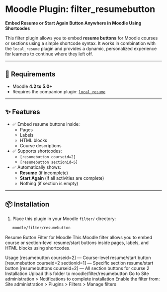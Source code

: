 # Moodle Plugin: filter_resumebutton

**Embed Resume or Start Again Button Anywhere in Moodle Using Shortcodes**

This filter plugin allows you to embed **resume buttons** for Moodle courses or sections using a simple shortcode syntax. It works in combination with the `local_resume` plugin and provides a dynamic, personalized experience for learners to continue where they left off.

---

## 🧩 Requirements

- Moodle **4.2 to 5.0+**
- Requires the companion plugin: [`local_resume`](https://github.com/rudykarston/local_resume)

---

## ✨ Features

- ✅ Embed resume buttons inside:
  - Pages
  - Labels
  - HTML blocks
  - Course descriptions
- ✅ Supports shortcodes:
  - `[resumebutton courseid=2]`
  - `[resumebutton sectionid=5]`
- ✅ Automatically shows:
  - **Resume** (if incomplete)
  - **Start Again** (if all activities are complete)
  - Nothing (if section is empty)

---

## 📦 Installation

1. Place this plugin in your Moodle `filter/` directory:
   ```bash
   moodle/filter/resumebutton

Resume Button Filter for Moodle
This Moodle filter allows you to embed course or section-level resume/start buttons inside pages, labels, and HTML blocks using shortcodes.

Usage
[resumebutton courseid=2] — Course-level resume/start button
[resumebutton courseid=2 sectionid=1] — Specific section resume/start button
[resumebuttons courseid=2] — All section buttons for course 2
Installation
Upload this folder to moodle/filter/resumebutton
Go to Site administration > Notifications to complete installation
Enable the filter from:
Site administration > Plugins > Filters > Manage filters
